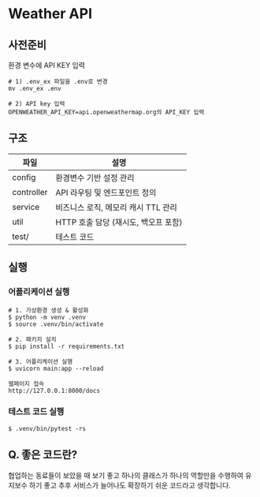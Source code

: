 # Weather API

## 사전준비
환경 변수에 API KEY 입력
```
# 1) .env_ex 파일을 .env로 변경
mv .env_ex .env

# 2) API key 입력
OPENWEATHER_API_KEY=api.openweathermap.org의 API_KEY 입력
```

## 구조
| 파일         | 설명                       |
|------------|--------------------------|
| config     | 환경변수 기반 설정 관리            |
| controller | API 라우팅 및 엔드포인트 정의       |
| service    | 비즈니스 로직, 메모리 캐시 TTL 관리   |
| util       | HTTP 호출 담당 (재시도, 백오프 포함) |
| test/      | 테스트 코드                   |

## 실행
### 어플리케이션 실행
```shell
# 1. 가상환경 생성 & 활성화
$ python -m venv .venv
$ source .venv/bin/activate

# 2. 패키지 설치
$ pip install -r requirements.txt

# 3. 어플리케이션 실행
$ uvicorn main:app --reload

웹페이지 접속
http://127.0.0.1:8000/docs
```

### 테스트 코드 실행
```shell
$ .venv/bin/pytest -rs
```


## Q. 좋은 코드란?
협업하는 동료들이 보았을 때 보기 좋고 하나의 클래스가 하나의 역할만을 수행하여
유지보수 하기 좋고 추후 서비스가 늘어나도 확장하기 쉬운 코드라고 생각합니다.